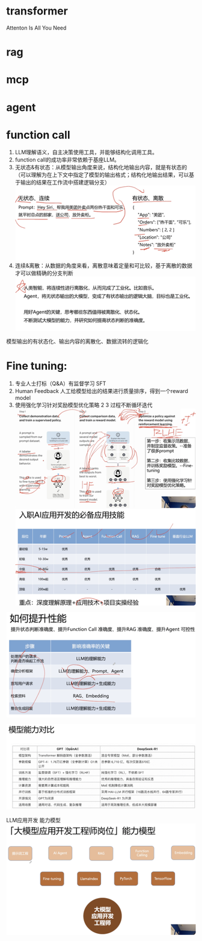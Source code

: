# transformer
Attenton Is All You Need
# rag
# mcp
# agent
# function call
1. LLM理解语义，自主决策使用工具，并能够结构化调用工具。
2. function call的成功率非常依赖于基座LLM。
3. 无状态&有状态：从模型输出角度来说，结构化地输出内容，就是有状态的（可以理解为在上下文中指定了模型的输出格式；结构化地输出结果，可以基于输出的结果在工作流中搭建逻辑分支）
![Alt text](image.png)
4. 连续&离散：从数据的角度来看，离散意味着定量和可比较，基于离散的数据才可以做精确的分支判断
![Alt text](image-1.png)

模型输出的有状态化、输出内容的离散化、数据流转的逻辑化


# Fine tuning:   
1. 专业人士打标（Q&A）有监督学习 SFT  
2. Human Feedback 人工给模型给出的结果进行质量排序，得到一个reward model   
3. 使用强化学习针对奖励模型优化策略
2 3 过程不断循环迭代
![Alt text](image-2.png)
![Alt text](image-3.png)

![Alt text](image-4.png)

![Alt text](image-5.png)

LLM应用开发 能力模型
![Alt text](image-6.png)